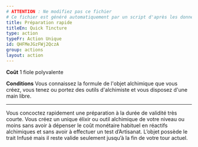 ```yaml
---
# ATTENTION : Ne modifiez pas ce fichier
# Ce fichier est généré automatiquement par un script d'après les données du module Foundry VTT officiel et de sa traduction
title: Préparation rapide
titleEn: Quick Tincture
type: action
typeFr: Action Unique
id: QHFMeJGzFWj2QczA
group: actions
layout: action
---
```

**Coût** 1 fiole polyvalente

**Conditions** Vous connaissez la formule de l'objet alchimique que vous créez, vous tenez ou portez des outils d'alchimiste et vous disposez d'une main libre.

----

Vous concoctez rapidement une préparation à la durée de validité très courte. Vous créez un unique élixir ou outil alchimique de votre niveau ou moins sans avoir à dépenser le coût monétaire habituel en réactifs alchimiques et sans avoir à effectuer un test d’Artisanat. L’objet possède le trait Infusé mais il reste valide seulement jusqu’à la fin de votre tour actuel.


